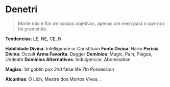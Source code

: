 # Denetri

> Morte não é fim de nossos objetivos, apenas um meio para o que nos foi prometido.

**Tendencias**: LE, NE, CE, N

**Habilidade Divina**: Intelligence or Constituon
**Fonte Divina**: Harm
**Pericia Divina**: Occult
**Arma Favorita**: Dagger
**Dominios**: Magic, Pain, Plague, Undeath
**Dominios Alternativos**: Indulgencce, Abomination

**Magias**: *1st* goblin pox *2nd* false life *7th* Possession

**Alcunhas**: O Lich, Mestre dos Mortos Vivos, .